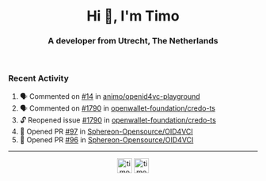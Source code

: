 <h1 align="center">Hi 👋, I'm Timo</h1>
<h3 align="center">A developer from Utrecht, The Netherlands</h3>
<br/>
<!-- https://github.com/rahuldkjain/github-profile-readme-generator --!>

<!--  <p align="left"><img src="https://github-readme-stats.vercel.app/api?username=timoglastra&show_icons=true&count_private=true&" alt="timoglastra" /></p> --!>

<!--
Github language stats
<p align="left"><img src="https://github-readme-stats.vercel.app/api/top-langs/?username=timoglastra&layout=compact" alt="timoglastra" /><p>
-->

<!-- Codestats language stats -->
<!-- <p align="left"><img src="https://codestats-readme.vercel.app/api/top-langs/?username=timoglastra&layout=compact&language_count=12" alt="timoglastra" /><p>    --!>
  
<h3>Recent Activity</h3>

<!--START_SECTION:activity-->
1. 🗣 Commented on [#14](https://github.com/animo/openid4vc-playground/issues/14#issuecomment-1991469538) in [animo/openid4vc-playground](https://github.com/animo/openid4vc-playground)
2. 🗣 Commented on [#1790](https://github.com/openwallet-foundation/credo-ts/issues/1790#issuecomment-1991461084) in [openwallet-foundation/credo-ts](https://github.com/openwallet-foundation/credo-ts)
3. 🔓 Reopened issue [#1790](https://github.com/openwallet-foundation/credo-ts/issues/1790) in [openwallet-foundation/credo-ts](https://github.com/openwallet-foundation/credo-ts)
4. 💪 Opened PR [#97](https://github.com/Sphereon-Opensource/OID4VCI/pull/97) in [Sphereon-Opensource/OID4VCI](https://github.com/Sphereon-Opensource/OID4VCI)
5. 💪 Opened PR [#96](https://github.com/Sphereon-Opensource/OID4VCI/pull/96) in [Sphereon-Opensource/OID4VCI](https://github.com/Sphereon-Opensource/OID4VCI)
<!--END_SECTION:activity-->

---

<p align="center">
<a href="https://twitter.com/timoglastra" target="blank"><img align="center" src="https://cdn.jsdelivr.net/npm/simple-icons@3.0.1/icons/twitter.svg" alt="timoglastra" height="30" width="30" /></a>
<a href="https://linkedin.com/in/timoglastra" target="blank"><img align="center" src="https://cdn.jsdelivr.net/npm/simple-icons@3.0.1/icons/linkedin.svg" alt="timoglastra" height="30" width="30" /></a>
</p>



